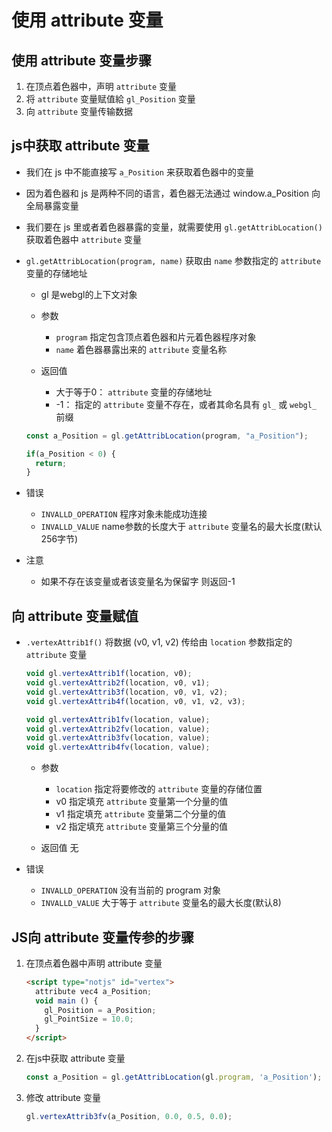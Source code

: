 # 使用 attribute 变量

## 使用 attribute 变量步骤

1. 在顶点着色器中，声明 `attribute` 变量
2. 将 `attribute` 变量赋值給 `gl_Position` 变量
3. 向 `attribute` 变量传输数据

## js中获取 attribute 变量

+ 我们在 js 中不能直接写 `a_Position` 来获取着色器中的变量
+ 因为着色器和 js 是两种不同的语言，着色器无法通过 window.a_Position 向全局暴露变量
+ 我们要在 js 里或者着色器暴露的变量，就需要使用 `gl.getAttribLocation()` 获取着色器中 `attribute` 变量

+ `gl.getAttribLocation(program, name)` 获取由 `name` 参数指定的 `attribute` 变量的存储地址

  + gl 是webgl的上下文对象

  + 参数

    + `program` 指定包含顶点着色器和片元着色器程序对象
    + `name` 着色器暴露出来的 `attribute` 变量名称

  + 返回值

    + 大于等于0： `attribute` 变量的存储地址
    + -1： 指定的 `attribute` 变量不存在，或者其命名具有 `gl_` 或 `webgl_` 前缀

  ```js
  const a_Position = gl.getAttribLocation(program, "a_Position");

  if(a_Position < 0) {
    return;
  }
  ```

+ 错误

  + `INVALLD_OPERATION` 程序对象未能成功连接
  + `INVALLD_VALUE` name参数的长度大于 `attribute` 变量名的最大长度(默认256字节)

+ 注意

  + 如果不存在该变量或者该变量名为保留字 则返回-1

## 向 attribute 变量赋值

+ `.vertexAttrib1f()` 将数据 (v0, v1, v2) 传给由 `location` 参数指定的 `attribute` 变量

  ```js
  void gl.vertexAttrib1f(location, v0);
  void gl.vertexAttrib2f(location, v0, v1);
  void gl.vertexAttrib3f(location, v0, v1, v2);
  void gl.vertexAttrib4f(location, v0, v1, v2, v3);

  void gl.vertexAttrib1fv(location, value);
  void gl.vertexAttrib2fv(location, value);
  void gl.vertexAttrib3fv(location, value);
  void gl.vertexAttrib4fv(location, value);
  ```

  + 参数

    + `location` 指定将要修改的 `attribute` 变量的存储位置
    + v0 指定填充 `attribute` 变量第一个分量的值
    + v1 指定填充 `attribute` 变量第二个分量的值
    + v2 指定填充 `attribute` 变量第三个分量的值

  + 返回值 无

+ 错误

  + `INVALLD_OPERATION` 没有当前的 program 对象
  + `INVALLD_VALUE` 大于等于 `attribute` 变量名的最大长度(默认8)

## JS向 attribute 变量传参的步骤

1. 在顶点着色器中声明 attribute 变量

    ```html
    <script type="notjs" id="vertex">
      attribute vec4 a_Position;
      void main () {
        gl_Position = a_Position;
        gl_PointSize = 10.0;
      }
    </script>
    ```

2. 在js中获取 attribute 变量

    ```js
    const a_Position = gl.getAttribLocation(gl.program, 'a_Position');
    ```

3. 修改 attribute 变量

    ```js
    gl.vertexAttrib3fv(a_Position, 0.0, 0.5, 0.0);
    ```

